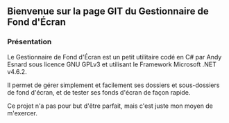 ## Bienvenue sur la page GIT du Gestionnaire de Fond d'Écran

### Présentation

Le Gestionnaire de Fond d'Écran est un petit utilitaire codé en C# par Andy Esnard sous licence GNU GPLv3 et utilisant le Framework Microsoft .NET v4.6.2.

Il permet de gérer simplement et facilement ses dossiers et sous-dossiers de fond d'écran, et de tester ses fonds d'écran de façon rapide.

Ce projet n'a pas pour but d'être parfait, mais c'est juste mon moyen de m'exercer.
